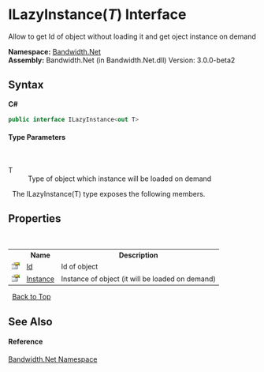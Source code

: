 ﻿# ILazyInstance(*T*) Interface
 

Allow to get Id of object without loading it and get oject instance on demand

**Namespace:**&nbsp;<a href ="N_Bandwidth_Net.md">Bandwidth.Net</a><br />**Assembly:**&nbsp;Bandwidth.Net (in Bandwidth.Net.dll) Version: 3.0.0-beta2

## Syntax

**C#**<br />
``` C#
public interface ILazyInstance<out T>

```


#### Type Parameters
&nbsp;<dl><dt>T</dt><dd>Type of object which instance will be loaded on demand</dd></dl>&nbsp;
The ILazyInstance(T) type exposes the following members.


## Properties
&nbsp;<table><tr><th></th><th>Name</th><th>Description</th></tr><tr><td>![Public property](media/pubproperty.gif "Public property")</td><td><a href ="P_Bandwidth_Net_ILazyInstance_1_Id.md">Id</a></td><td>
Id of object</td></tr><tr><td>![Public property](media/pubproperty.gif "Public property")</td><td><a href ="P_Bandwidth_Net_ILazyInstance_1_Instance.md">Instance</a></td><td>
Instance of object (it will be loaded on demand)</td></tr></table>&nbsp;
<a href="#ilazyinstance(*t*)-interface">Back to Top</a>

## See Also


#### Reference
<a href ="N_Bandwidth_Net.md">Bandwidth.Net Namespace</a><br />